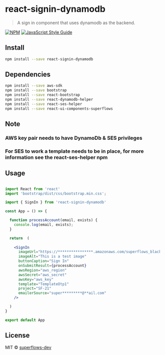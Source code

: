 # react-signin-dynamodb

> A sign in component that uses dynamodb as the backend. 

[![NPM](https://img.shields.io/npm/v/react-signin-dynamodb.svg)](https://www.npmjs.com/package/react-signin-dynamodb) [![JavaScript Style Guide](https://img.shields.io/badge/code_style-standard-brightgreen.svg)](https://standardjs.com)

## Install

```bash
npm install --save react-signin-dynamodb
```

## Dependencies

```bash
npm install --save aws-sdk
npm install --save bootstrap
npm install --save react-bootstrap
npm install --save react-dynamodb-helper
npm install --save react-ses-helper
npm install --save react-ui-components-superflows
```

## Note

### AWS key pair needs to have DynamoDb & SES privileges
### For SES to work a template needs to be in place, for more information see the react-ses-helper npm

## Usage

```jsx

import React from 'react'
import 'bootstrap/dist/css/bootstrap.min.css';

import { SignIn } from 'react-signin-dynamodb'

const App = () => {

  function processAccount(email, exists) {
    console.log(email, exists);
  }

  return  (
  
    <SignIn  
      imageUrl="https://****************.amazonaws.com/superflows_black.png" 
      imageAlt="This is a test image"
      buttonCaption="Sign In"
      onSubmitResult={processAccount}
      awsRegion="aws_region"
      awsSecret="aws_secret"
      awsKey="aws_key"
      template="TemplateOtp1"
      project="SF-21"
      emailerSource="super*********@**ail.com"
    />

  )
}

export default App

```

## License

MIT © [superflows-dev](https://github.com/superflows-dev)
